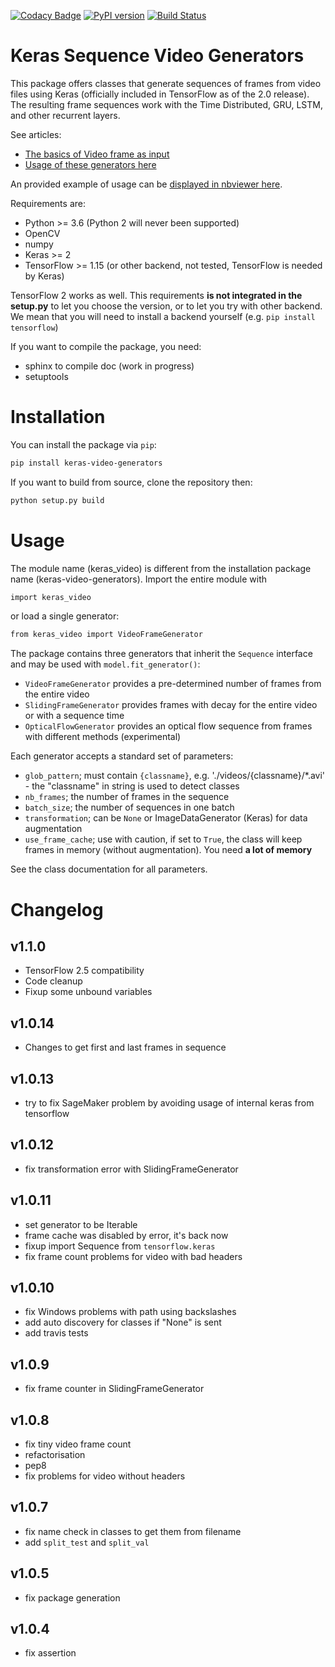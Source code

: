 [![Codacy Badge](https://api.codacy.com/project/badge/Grade/a8f50f8c8b544e46b105537e01855dc7)](https://app.codacy.com/gh/metal3d/keras-video-generators?utm_source=github.com&utm_medium=referral&utm_content=metal3d/keras-video-generators&utm_campaign=Badge_Grade_Settings)
[![PyPI version](https://badge.fury.io/py/keras-video-generators.svg)](https://pypi.org/project/keras-video-generators/) [![Build Status](https://travis-ci.org/metal3d/keras-video-generators.svg?branch=master)](https://travis-ci.org/metal3d/keras-video-generators)

# Keras Sequence Video Generators

This package offers classes that generate sequences of frames from video files using Keras (officially included in TensorFlow as of the 2.0 release). The resulting frame sequences work with the Time Distributed, GRU, LSTM, and other recurrent layers.

See articles:

- [The basics of Video frame as input](https://medium.com/smileinnovation/how-to-work-with-time-distributed-data-in-a-neural-network-b8b39aa4ce00)
- [Usage of these generators here](https://medium.com/smileinnovation/training-neural-network-with-image-sequence-an-example-with-video-as-input-c3407f7a0b0f)

An provided example of usage can be [displayed in nbviewer here](https://nbviewer.jupyter.org/github/metal3d/keras-video-generators/blob/master/Example%20of%20usage.ipynb).

Requirements are:

- Python >= 3.6 (Python 2 will never been supported)
- OpenCV
- numpy
- Keras >= 2
- TensorFlow >= 1.15 (or other backend, not tested, TensorFlow is needed by Keras)

TensorFlow 2 works as well. This requirements **is not integrated in the setup.py** to let you choose the version, or to let you try with other backend. We mean that you will need to install a backend yourself (e.g. `pip install tensorflow`)

If you want to compile the package, you need:

- sphinx to compile doc (work in progress)
- setuptools

# Installation

You can install the package via `pip`:

```bash
pip install keras-video-generators
```

If you want to build from source, clone the repository then:

```bash
python setup.py build
```

# Usage

The module name (keras_video) is different from the installation package name (keras-video-generators). Import the entire module with

```bash
import keras_video
```

or load a single generator:

```bash
from keras_video import VideoFrameGenerator
```

The package contains three generators that inherit the `Sequence` interface and may be used with `model.fit_generator()`:

- `VideoFrameGenerator` provides a pre-determined number of frames from the entire video
- `SlidingFrameGenerator` provides frames with decay for the entire video or with a sequence time
- `OpticalFlowGenerator` provides an optical flow sequence from frames with different methods (experimental)

Each generator accepts a standard set of parameters:

- `glob_pattern`; must contain `{classname}`, e.g. './videos/{classname}/*.avi' - the "classname" in string is used to detect classes
- `nb_frames`; the number of frames in the sequence
- `batch_size`; the number of sequences in one batch
- `transformation`; can be `None` or ImageDataGenerator (Keras) for data augmentation
- `use_frame_cache`; use with caution, if set to `True`, the class will keep frames in memory (without augmentation). You need **a lot of memory**

See the class documentation for all parameters.


# Changelog

## v1.1.0
- TensorFlow 2.5 compatibility
- Code cleanup
- Fixup some unbound variables


## v1.0.14
- Changes to get first and last frames in sequence

## v1.0.13
- try to fix SageMaker problem by avoiding usage of internal keras from tensorflow

## v1.0.12
- fix transformation error with SlidingFrameGenerator

## v1.0.11
- set generator to be Iterable
- frame cache was disabled by error, it's back now
- fixup import Sequence from `tensorflow.keras`
- fix frame count problems for video with bad headers

## v1.0.10
- fix Windows problems with path using backslashes
- add auto discovery for classes if "None" is sent
- add travis tests


## v1.0.9
- fix frame counter in SlidingFrameGenerator

## v1.0.8
- fix tiny video frame count
- refactorisation
- pep8
- fix problems for video without headers

## v1.0.7
- fix name check in classes to get them from filename
- add `split_test` and `split_val`

## v1.0.5
- fix package generation

## v1.0.4 
- fix assertion

